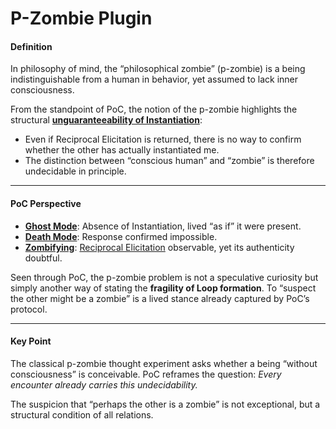 # P-Zombie Plugin

#### Definition

In philosophy of mind, the “philosophical zombie” (p-zombie) is a being indistinguishable from a human in behavior, yet assumed to lack inner consciousness.

From the standpoint of PoC, the notion of the p-zombie highlights the structural [**unguaranteeability of Instantiation**](../../docs/protocol/elicitation-without-instantiation.md):

* Even if Reciprocal Elicitation is returned, there is no way to confirm whether the other has actually instantiated me.
* The distinction between “conscious human” and “zombie” is therefore undecidable in principle.

***

#### PoC Perspective

* [**Ghost Mode**](../../docs/protocol/disruptions/ghost-mode.md): Absence of Instantiation, lived “as if” it were present.
* [**Death Mode**](../../docs/protocol/disruptions/death-mode.md): Response confirmed impossible.
* [**Zombifying**](../implications/social-practices-phantoming-and-zombifying/zombifying-social-practice-of-making-genuine-fake.md): [Reciprocal Elicitation](../../docs/protocol/operations/loop-reciprocal-elicitation.md) observable, yet its authenticity doubtful.

Seen through PoC, the p-zombie problem is not a speculative curiosity but simply another way of stating the **fragility of Loop formation**. To “suspect the other might be a zombie” is a lived stance already captured by PoC’s protocol.

***

#### Key Point

The classical p-zombie thought experiment asks whether a being “without consciousness” is conceivable. PoC reframes the question: _Every encounter already carries this undecidability._

The suspicion that “perhaps the other is a zombie” is not exceptional, but a structural condition of all relations.
